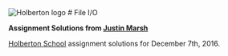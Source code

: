 <img src="https://www.holbertonschool.com/assets/holberton-logo-1cc451260ca3cd297def53f2250a9794810667c7ca7b5fa5879a569a457bf16f.png" alt="Holberton logo">
# File I/O

**Assignment Solutions from [Justin Marsh](https://twitter.com/dogonthecircuit)**

[Holberton School](https://www.holbertonschool.com) assignment solutions for December 7th, 2016.
